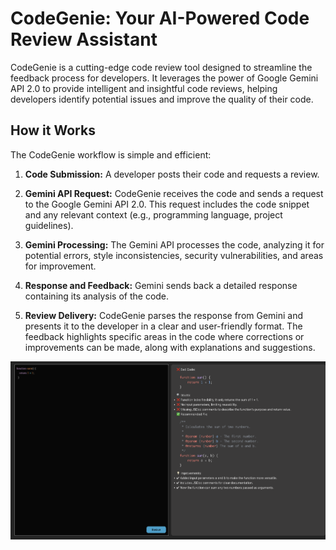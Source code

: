 # CodeGenie: Your AI-Powered Code Review Assistant

CodeGenie is a cutting-edge code review tool designed to streamline the feedback process for developers.  It leverages the power of Google Gemini API 2.0 to provide intelligent and insightful code reviews, helping developers identify potential issues and improve the quality of their code.

## How it Works

The CodeGenie workflow is simple and efficient:

1. **Code Submission:** A developer posts their code and requests a review.

2. **Gemini API Request:** CodeGenie receives the code and sends a request to the Google Gemini API 2.0. This request includes the code snippet and any relevant context (e.g., programming language, project guidelines).

3. **Gemini Processing:** The Gemini API processes the code, analyzing it for potential errors, style inconsistencies, security vulnerabilities, and areas for improvement.

4. **Response and Feedback:** Gemini sends back a detailed response containing its analysis of the code.

5. **Review Delivery:** CodeGenie parses the response from Gemini and presents it to the developer in a clear and user-friendly format. The feedback highlights specific areas in the code where corrections or improvements can be made, along with explanations and suggestions.

![Output](output.png)